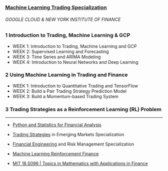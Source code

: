 ### [Machine Learning Trading Specialization](https://www.coursera.org/specializations/machine-learning-trading)

###### GOOGLE CLOUD &amp; NEW YORK INSTITUTE OF FINANCE

### 1 Introduction to Trading, Machine Learning & GCP

- WEEK 1: Introduction to Trading, Machine Learning and GCP
- WEEK 2: Supervised Learning and Forecasting
- WEEK 3: Time Series and ARIMA Modeling
- WEEK 4: Introduction to Neural Networks and Deep Learning

### 2 Using Machine Learning in Trading and Finance

- WEEK 1: Introduction to Quantitative Trading and TensorFlow
- WEEK 2: Build a Pair Trading Strategy Prediction Model
- WEEK 3: Build a Momentum-based Trading System

### 3 Trading Strategies as a Reinforcement Learning (RL) Problem

---

- [Python and Statistics for Financial Analysis](https://www.coursera.org/learn/python-statistics-financial-analysis)
- [Trading Strategies](https://www.coursera.org/specializations/trading-strategy) in Emerging Markets Specialization
- [Financial Engineering](https://www.coursera.org/specializations/financialengineering) and Risk Management Specialization
- [Machine Learning Reinforcement Finance](https://www.coursera.org/specializations/machine-learning-reinforcement-finance)

- [MIT 18.S096 | Topics in Mathematics with Applications in Finance](./Mathematics_App_in_Finance/README.md)
